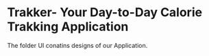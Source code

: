 # Trakker- Your Day-to-Day Calorie Trakking Application
The folder UI conatins designs of our Application.
